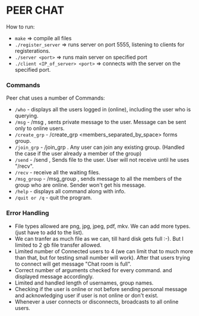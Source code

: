 # PEER CHAT

How to run:
  - `make`  => compile all files
  - `./register_server` => runs server on port 5555, listening to clients for registerations.
  - `./server <port>` => runs main server on specified port
  - `./client <IP_of_server> <port>` => connects with the server on the specified port.

### Commands

Peer chat uses a number of Commands:

* `/who` - displays all the users logged in (online), including the user who is querying. 
* `/msg` - /msg <username> <messageToSent> , sents private message to the user. Message can be sent only to online users.
* `/create_grp` - /create_grp <groupName> <members_separated_by_space> forms group.
* `/join_grp` - /join_grp <groupName>. Any user can join any existing group. (Handled the case if the user already a member of the group)
* `/send` - /send <username> <filename> , Sends file to the user. User will not receive until he uses "/recv".
* `/recv` - receive all the waiting files.
* `/msg_group` - /msg_group <groupName> <message> , sends message to all the members of the group who are online. Sender won't get his message.
* `/help` - displays all command along with info.
* `/quit or /q` - quit the program.

### Error Handling

* File types allowed are png, jpg, jpeg, pdf, mkv. We can add more types. (just have to add to the list).
* We can tranfer as much file as we can, till hard disk gets full :-). But I limited to 2 gb file transfer allowed.
* Limited number of Connected users to 4 (we can limit that to much more than that, but for testing small number will work). After that users trying to connect will get message "Chat room is full".
* Correct number of arguments checked for every command. and displayed message accordingly.
* Limited and handled length of usernames, group names.
* Checking if the user is online or not before sending personal message and acknowledging user if user is not online or don't exist.
* Whenever a user connects or disconnects, broadcasts to all online users.
